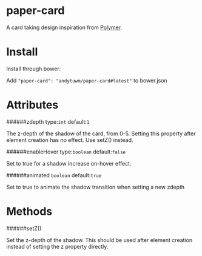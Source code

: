 paper-card
=============

A card taking design inspiration from [Polymer](https://www.polymer-project.org).

Install
===
Install through bower:

Add `"paper-card": "andytuwm/paper-card#latest"` to bower.json

Attributes
===
######zdepth    type:`int`     default:`1`

The z-depth of the shadow of the card, from 0-5.
Setting this property after element creation has no effect. Use setZ() instead.

######enableHover    type:`boolean`     default:`false`

Set to true for a shadow increase on-hover effect.

######animated    `boolean`     default:`true`

Set to true to animate the shadow transition when setting a new zdepth

Methods
===
######setZ()

Set the z-depth of the shadow. This should be used after element
creation instead of setting the z property directly.